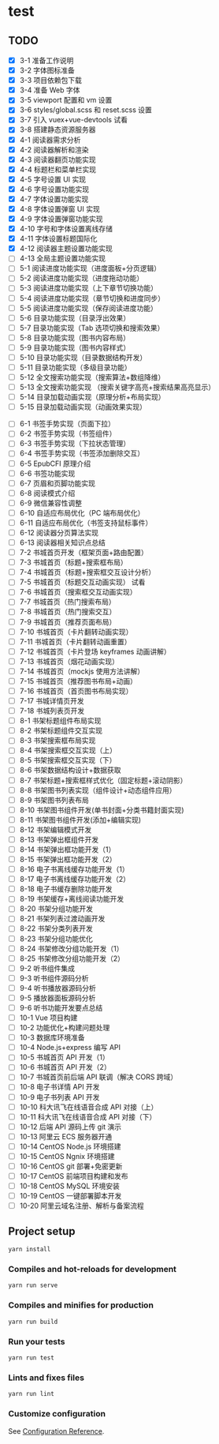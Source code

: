 # test

## TODO

- [x] 3-1 准备工作说明
- [x] 3-2 字体图标准备
- [x] 3-3 项目依赖包下载
- [x] 3-4 准备 Web 字体
- [x] 3-5 viewport 配置和 vm 设置
- [x] 3-6 styles/global.scss 和 reset.scss 设置
- [x] 3-7 引入 vuex+vue-devtools 试看
- [x] 3-8 搭建静态资源服务器
- [x] 4-1 阅读器需求分析
- [x] 4-2 阅读器解析和渲染
- [x] 4-3 阅读器翻页功能实现
- [x] 4-4 标题栏和菜单栏实现
- [x] 4-5 字号设置 UI 实现
- [x] 4-6 字号设置功能实现
- [x] 4-7 字体设置功能实现
- [x] 4-8 字体设置弹窗 UI 实现
- [x] 4-9 字体设置弹窗功能实现
- [x] 4-10 字号和字体设置离线存储
- [x] 4-11 字体设置标题国际化
- [x] 4-12 阅读器主题设置功能实现
- [ ] 4-13 全局主题设置功能实现
- [ ] 5-1 阅读进度功能实现（进度面板+分页逻辑）
- [ ] 5-2 阅读进度功能实现（进度拖动功能）
- [ ] 5-3 阅读进度功能实现（上下章节切换功能）
- [ ] 5-4 阅读进度功能实现（章节切换和进度同步）
- [ ] 5-5 阅读进度功能实现（保存阅读进度功能）
- [ ] 5-6 目录功能实现（目录浮出效果）
- [ ] 5-7 目录功能实现（Tab 选项切换和搜索效果）
- [ ] 5-8 目录功能实现（图书内容布局）
- [ ] 5-9 目录功能实现（图书内容样式）
- [ ] 5-10 目录功能实现（目录数据结构开发）
- [ ] 5-11 目录功能实现（多级目录功能）
- [ ] 5-12 全文搜索功能实现（搜索算法+数组降维）
- [ ] 5-13 全文搜索功能实现 （搜索关键字高亮+搜索结果高亮显示）
- [ ] 5-14 目录加载动画实现（原理分析+布局实现）
- [ ] 5-15 目录加载动画实现（动画效果实现）

* [ ] 6-1 书签手势实现（页面下拉）
* [ ] 6-2 书签手势实现（书签组件）
* [ ] 6-3 书签手势实现（下拉状态管理）
* [ ] 6-4 书签手势实现（书签添加删除交互）
* [ ] 6-5 EpubCFI 原理介绍
* [ ] 6-6 书签功能实现
* [ ] 6-7 页眉和页脚功能实现
* [ ] 6-8 阅读模式介绍
* [ ] 6-9 微信兼容性调整
* [ ] 6-10 自适应布局优化（PC 端布局优化）
* [ ] 6-11 自适应布局优化（书签支持鼠标事件）
* [ ] 6-12 阅读器分页算法实现
* [ ] 6-13 阅读器相关知识点总结
* [ ] 7-2 书城首页开发（框架页面+路由配置）
* [ ] 7-3 书城首页（标题+搜索框布局）
* [ ] 7-4 书城首页（标题+搜索框交互设计分析）
* [ ] 7-5 书城首页（标题交互动画实现） 试看
* [ ] 7-6 书城首页（搜索框交互动画实现）
* [ ] 7-7 书城首页（热门搜索布局）
* [ ] 7-8 书城首页（热门搜索交互）
* [ ] 7-9 书城首页（推荐页面布局）
* [ ] 7-10 书城首页（卡片翻转动画实现）
* [ ] 7-11 书城首页（卡片翻转动画重置）
* [ ] 7-12 书城首页（卡片登场 keyframes 动画讲解）
* [ ] 7-13 书城首页（烟花动画实现）
* [ ] 7-14 书城首页（mockjs 使用方法讲解）
* [ ] 7-15 书城首页（推荐图书布局+动画）
* [ ] 7-16 书城首页（首页图书布局实现）
* [ ] 7-17 书城详情页开发
* [ ] 7-18 书城列表页开发
* [ ] 8-1 书架标题组件布局实现
* [ ] 8-2 书架标题组件交互实现
* [ ] 8-3 书架搜索框布局实现
* [ ] 8-4 书架搜索框交互实现（上）
* [ ] 8-5 书架搜索框交互实现（下）
* [ ] 8-6 书架数据结构设计+数据获取
* [ ] 8-7 书架标题+搜索框样式优化（固定标题+滚动阴影）
* [ ] 8-8 书架图书列表实现（组件设计+动态组件应用）
* [ ] 8-9 书架图书列表布局
* [ ] 8-10 书架图书组件开发(单书封面+分类书籍封面实现)
* [ ] 8-11 书架图书组件开发(添加+编辑实现)
* [ ] 8-12 书架编辑模式开发
* [ ] 8-13 书架弹出框组件开发
* [ ] 8-14 书架弹出框功能开发（1）
* [ ] 8-15 书架弹出框功能开发（2）
* [ ] 8-16 电子书离线缓存功能开发（1）
* [ ] 8-17 电子书离线缓存功能开发（2）
* [ ] 8-18 电子书缓存删除功能开发
* [ ] 8-19 书架缓存+离线阅读功能开发
* [ ] 8-20 书架分组功能开发
* [ ] 8-21 书架列表过渡动画开发
* [ ] 8-22 书架分类列表开发
* [ ] 8-23 书架分组功能优化
* [ ] 8-24 书架修改分组功能开发（1）
* [ ] 8-25 书架修改分组功能开发（2）
* [ ] 9-2 听书组件集成
* [ ] 9-3 听书组件源码分析
* [ ] 9-4 听书播放器源码分析
* [ ] 9-5 播放器面板源码分析
* [ ] 9-6 听书功能开发要点总结
* [ ] 10-1 Vue 项目构建
* [ ] 10-2 功能优化+构建问题处理
* [ ] 10-3 数据库环境准备
* [ ] 10-4 Node.js+express 编写 API
* [ ] 10-5 书城首页 API 开发（1）
* [ ] 10-6 书城首页 API 开发（2）
* [ ] 10-7 书城首页前后端 API 联调（解决 CORS 跨域）
* [ ] 10-8 电子书详情 API 开发
* [ ] 10-9 电子书列表 API 开发
* [ ] 10-10 科大讯飞在线语音合成 API 对接（上）
* [ ] 10-11 科大讯飞在线语音合成 API 对接（下）
* [ ] 10-12 后端 API 源码上传 git 演示
* [ ] 10-13 阿里云 ECS 服务器开通
* [ ] 10-14 CentOS Node.js 环境搭建
* [ ] 10-15 CentOS Ngnix 环境搭建
* [ ] 10-16 CentOS git 部署+免密更新
* [ ] 10-17 CentOS 前端项目构建和发布
* [ ] 10-18 CentOS MySQL 环境安装
* [ ] 10-19 CentOS 一键部署脚本开发
* [ ] 10-20 阿里云域名注册、解析与备案流程

## Project setup

```
yarn install
```

### Compiles and hot-reloads for development

```
yarn run serve
```

### Compiles and minifies for production

```
yarn run build
```

### Run your tests

```
yarn run test
```

### Lints and fixes files

```
yarn run lint
```

### Customize configuration

See [Configuration Reference](https://cli.vuejs.org/config/).
